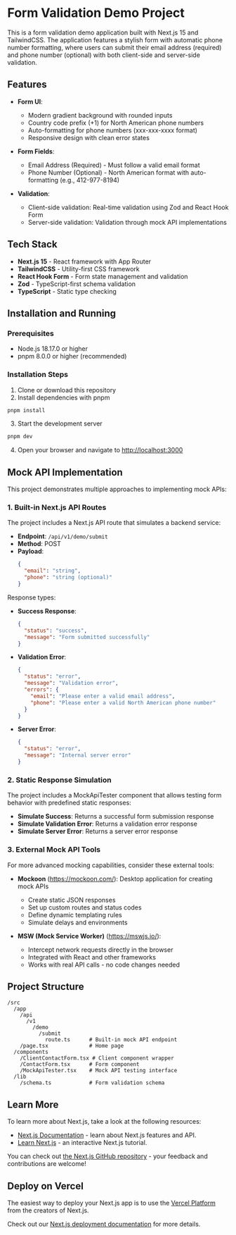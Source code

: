# Form Validation Demo Project

This is a form validation demo application built with Next.js 15 and TailwindCSS. The application features a stylish form with automatic phone number formatting, where users can submit their email address (required) and phone number (optional) with both client-side and server-side validation.

## Features

- **Form UI**:
  - Modern gradient background with rounded inputs
  - Country code prefix (+1) for North American phone numbers
  - Auto-formatting for phone numbers (xxx-xxx-xxxx format)
  - Responsive design with clean error states

- **Form Fields**:
  - Email Address (Required) - Must follow a valid email format
  - Phone Number (Optional) - North American format with auto-formatting (e.g., 412-977-8194)

- **Validation**:
  - Client-side validation: Real-time validation using Zod and React Hook Form
  - Server-side validation: Validation through mock API implementations

## Tech Stack

- **Next.js 15** - React framework with App Router
- **TailwindCSS** - Utility-first CSS framework
- **React Hook Form** - Form state management and validation
- **Zod** - TypeScript-first schema validation
- **TypeScript** - Static type checking

## Installation and Running

### Prerequisites

- Node.js 18.17.0 or higher
- pnpm 8.0.0 or higher (recommended)

### Installation Steps

1. Clone or download this repository
2. Install dependencies with pnpm

```bash
pnpm install
```

3. Start the development server

```bash
pnpm dev
```

4. Open your browser and navigate to [http://localhost:3000](http://localhost:3000)

## Mock API Implementation

This project demonstrates multiple approaches to implementing mock APIs:

### 1. Built-in Next.js API Routes

The project includes a Next.js API route that simulates a backend service:

- **Endpoint**: `/api/v1/demo/submit`
- **Method**: POST
- **Payload**:
  ```json
  {
    "email": "string",
    "phone": "string (optional)"
  }
  ```

Response types:

- **Success Response**:
  ```json
  {
    "status": "success",
    "message": "Form submitted successfully"
  }
  ```

- **Validation Error**:
  ```json
  {
    "status": "error",
    "message": "Validation error",
    "errors": {
      "email": "Please enter a valid email address",
      "phone": "Please enter a valid North American phone number"
    }
  }
  ```

- **Server Error**:
  ```json
  {
    "status": "error",
    "message": "Internal server error"
  }
  ```

### 2. Static Response Simulation

The project includes a MockApiTester component that allows testing form behavior with predefined static responses:

- **Simulate Success**: Returns a successful form submission response
- **Simulate Validation Error**: Returns a validation error response
- **Simulate Server Error**: Returns a server error response

### 3. External Mock API Tools

For more advanced mocking capabilities, consider these external tools:

- **Mockoon** (https://mockoon.com/): Desktop application for creating mock APIs
  - Create static JSON responses
  - Set up custom routes and status codes
  - Define dynamic templating rules
  - Simulate delays and environments

- **MSW (Mock Service Worker)** (https://mswjs.io/):
  - Intercept network requests directly in the browser
  - Integrated with React and other frameworks
  - Works with real API calls - no code changes needed

## Project Structure

```
/src
  /app
    /api
      /v1
        /demo
          /submit
            route.ts      # Built-in mock API endpoint
    /page.tsx             # Home page
  /components
    /ClientContactForm.tsx # Client component wrapper
    /ContactForm.tsx      # Form component
    /MockApiTester.tsx    # Mock API testing interface
  /lib
    /schema.ts            # Form validation schema
```

## Learn More

To learn more about Next.js, take a look at the following resources:

- [Next.js Documentation](https://nextjs.org/docs) - learn about Next.js features and API.
- [Learn Next.js](https://nextjs.org/learn) - an interactive Next.js tutorial.

You can check out [the Next.js GitHub repository](https://github.com/vercel/next.js) - your feedback and contributions are welcome!

## Deploy on Vercel

The easiest way to deploy your Next.js app is to use the [Vercel Platform](https://vercel.com/new?utm_medium=default-template&filter=next.js&utm_source=create-next-app&utm_campaign=create-next-app-readme) from the creators of Next.js.

Check out our [Next.js deployment documentation](https://nextjs.org/docs/app/building-your-application/deploying) for more details.
